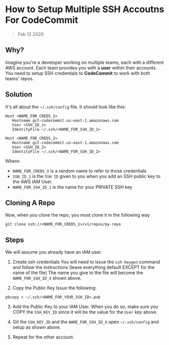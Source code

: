 # How to Setup Multiple SSH Accoutns For CodeCommit
> Feb 12 2020

## Why?
Imagine you're a developer working on multiple teams, each with a different AWS account.
Each team provides you with a __user__ within their accounts.
You need to setup SSH credentials to __CodeCommit__ to work with both teams' repos.

## Solution
It's all about the `~/.ssh/config` file. It should look like this:
```
Host <NAME_FOR_CREDS_1>
   Hostname git-codecommit.us-east-1.amazonaws.com
   User <SSH_ID_1>
   IdentityFile ~/.ssh/<NAME_FOR_SSH_ID_1>

Host <NAME_FOR_CREDS_2>
   Hostname git-codecommit.us-east-1.amazonaws.com
   User <SSH_ID_2>
   IdentityFile ~/.ssh/<NAME_FOR_SSH_ID_2>
```

Where:
* `NAME_FOR_CREDS_X` is a random name to refer to those credentials
* `SSH_ID_1` is the `SSH ID` given to you when you add an SSH public key to the AWS IAM User.
* `NAME_FOR_SSH_ID_1` is the name for your PRIVATE SSH key


## Cloning A Repo
Now, when you clone the repo, you must clone it in the following way
```
git clone ssh://<NAME_FOR_CREDS_1>/v1/repos/my-repo
```

## Steps
We will assume you already have an IAM user.
1. Create ssh credentials
You will need to issue the `ssh-keygen` command and follow the instructions (leave everything default EXCEPT for the name of the file)
The name you give to the file will become the `NAME_FOR_SSH_ID_X` shown above.

2. Copy the Public Key
Issue the following:
```
pbcopy < ~/.ssh/<NAME_FOR_YOUR_SSH_ID>.pub
```

3. Add the Public Key to your IAM User.
When you do so, make sure you COPY the `SSH_KEY_ID` since it will be the value for the `User` key above.

4. Git the `SSH_KEY_ID` and the `NAME_FOR_SSH_ID_X` open `~/.ssh/config` and setup as shown above.

5. Repeat for the other account.